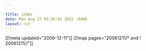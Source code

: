 ```yaml
---

title: index
date: Mon Aug 27 03:35:01 2012 -0400
layout: rut
---
```


[[!meta updated="2006-12-11"]]
[[!map pages="20061211/* and ! 20061211/*/*"]]
